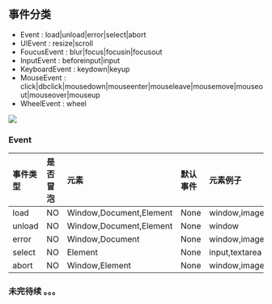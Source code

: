 ## 事件分类

* Event : load\|unload\|error\|select\|abort
* UIEvent : resize\|scroll
* FoucusEvent : blur\|focus\|focusin\|focusout
* InputEvent : beforeinput\|input
* KeyboardEvent : keydown\|keyup
* MouseEvent : click\|dbclick\|mousedown\|mouseenter\|mouseleave\|mousemove\|mouseout\|mouseover\|mouseup
* WheelEvent : wheel

![](/05/img/event_all.jpg)

### Event

| 事件类型 | 是否冒泡 | 元素 | 默认事件 | 元素例子 |
| :--- | :--- | :--- | :--- | :--- |
| load | NO | Window,Document,Element | None | window,image,iframe |
| unload | NO | Window,Document,Element | None | window |
| error | NO | Window,Document | None | window,image |
| select | NO | Element | None | input,textarea |
| abort | NO | Window,Element | None | window,image |

### 未完待续 。。。



